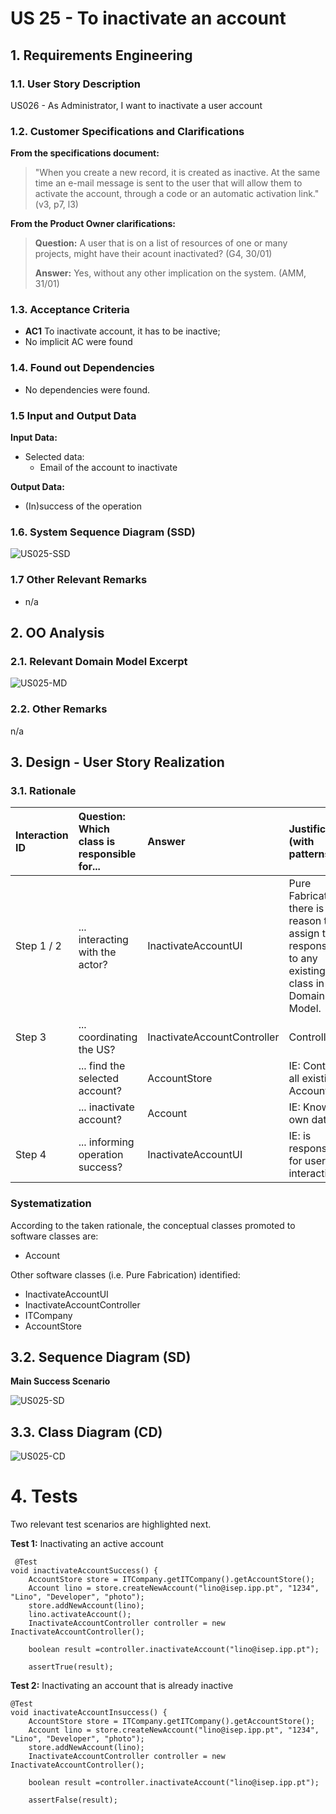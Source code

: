 # US 25 - To inactivate an account

## 1. Requirements Engineering

### 1.1. User Story Description

US026 - As Administrator, I want to inactivate a user account

### 1.2. Customer Specifications and Clarifications

**From the specifications document:**

> "When you create a new record, it is created as inactive. At the same time an
> e-mail message is sent to the user that will allow them to activate the account, through a code
> or an automatic activation link."(v3, p7, l3)

**From the Product Owner clarifications:**

> **Question:** A user that is on a list of resources of one or many projects, might have their acount inactivated? (G4, 30/01)
>
> **Answer:** Yes, without any other implication on the system.
(AMM, 31/01)

### 1.3. Acceptance Criteria

* **AC1** To inactivate account, it has to be inactive;
* No implicit AC were found

### 1.4. Found out Dependencies

* No dependencies were found.

### 1.5 Input and Output Data

**Input Data:**

* Selected data:
    * Email of the account to inactivate


**Output Data:**

* (In)success of the operation

### 1.6. System Sequence Diagram (SSD)

![US025-SSD](US025_SSD.svg)


### 1.7 Other Relevant Remarks

* n/a


## 2. OO Analysis

### 2.1. Relevant Domain Model Excerpt

![US025-MD](DM_025.svg)

### 2.2. Other Remarks

n/a

## 3. Design - User Story Realization

### 3.1. Rationale

| Interaction ID | Question: Which class is responsible for... | Answer  | Justification (with patterns)  |
|:-------------  |:--------------------- |:------------|:---------------------------- |
| Step 1 / 2 		 |	... interacting with the actor? | InactivateAccountUI   |  Pure Fabrication: there is no reason to assign this responsibility to any existing class in the Domain Model.           |
|  	 Step 3 	 |	... coordinating the US? | InactivateAccountController | Controller                             |
| 		 |	... find the selected account? | AccountStore   | IE: Contains all existing Accounts |
|		 |	... inactivate account?            | Account   | IE: Knows it's own data |
|  Step 4   		 | ... informing operation success?|  InactivateAccountUI  |	IE: is responsible for user interactions.

### Systematization ##

According to the taken rationale, the conceptual classes promoted to software classes are:

* Account

Other software classes (i.e. Pure Fabrication) identified:
* InactivateAccountUI
* InactivateAccountController
* ITCompany
* AccountStore

## 3.2. Sequence Diagram (SD)

**Main Success Scenario**

![US025-SD](US025.svg)


## 3.3. Class Diagram (CD)

![US025-CD](US025_CD.svg)


# 4. Tests

Two relevant test scenarios are highlighted next.


**Test 1:** Inactivating an active account

     @Test
    void inactivateAccountSuccess() {
        AccountStore store = ITCompany.getITCompany().getAccountStore();
        Account lino = store.createNewAccount("lino@isep.ipp.pt", "1234", "Lino", "Developer", "photo");
        store.addNewAccount(lino);
        lino.activateAccount();
        InactivateAccountController controller = new InactivateAccountController();

        boolean result =controller.inactivateAccount("lino@isep.ipp.pt");

        assertTrue(result);


**Test 2:** Inactivating an account that is already inactive

    @Test
    void inactivateAccountInsuccess() {
        AccountStore store = ITCompany.getITCompany().getAccountStore();
        Account lino = store.createNewAccount("lino@isep.ipp.pt", "1234", "Lino", "Developer", "photo");
        store.addNewAccount(lino);
        InactivateAccountController controller = new InactivateAccountController();

        boolean result =controller.inactivateAccount("lino@isep.ipp.pt");

        assertFalse(result);


